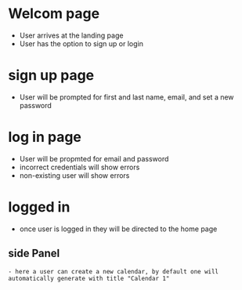 # Welcom page

- User arrives at the landing page
- User has the option to sign up or login

# sign up page

- User will be prompted for first and last name, email, and set a new password

# log in page

- User will be propmted for email and password
- incorrect credentials will show errors
- non-existing user will show errors

# logged in

- once user is logged in they will be directed to the home page

## side Panel

    - here a user can create a new calendar, by default one will automatically generate with title "Calendar 1"
